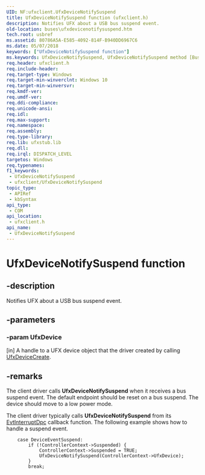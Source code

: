 ```yaml
---
UID: NF:ufxclient.UfxDeviceNotifySuspend
title: UfxDeviceNotifySuspend function (ufxclient.h)
description: Notifies UFX about a USB bus suspend event.
old-location: buses\ufxdevicenotifysuspend.htm
tech.root: usbref
ms.assetid: 80786A5A-E585-4092-814F-B940DD6967C6
ms.date: 05/07/2018
keywords: ["UfxDeviceNotifySuspend function"]
ms.keywords: UfxDeviceNotifySuspend, UfxDeviceNotifySuspend method [Buses], buses.ufxdevicenotifysuspend, ufxclient/UfxDeviceNotifySuspend
req.header: ufxclient.h
req.include-header: 
req.target-type: Windows
req.target-min-winverclnt: Windows 10
req.target-min-winversvr: 
req.kmdf-ver: 
req.umdf-ver: 
req.ddi-compliance: 
req.unicode-ansi: 
req.idl: 
req.max-support: 
req.namespace: 
req.assembly: 
req.type-library: 
req.lib: ufxstub.lib
req.dll: 
req.irql: DISPATCH_LEVEL
targetos: Windows
req.typenames: 
f1_keywords:
 - UfxDeviceNotifySuspend
 - ufxclient/UfxDeviceNotifySuspend
topic_type:
 - APIRef
 - kbSyntax
api_type:
 - COM
api_location:
 - ufxclient.h
api_name:
 - UfxDeviceNotifySuspend
---
```


# UfxDeviceNotifySuspend function


## -description

Notifies UFX about a USB bus suspend event.

## -parameters

### -param UfxDevice 

[in]
A handle to a UFX device object that the driver created by calling <a href="https://docs.microsoft.com/windows-hardware/drivers/ddi/ufxclient/nf-ufxclient-ufxdevicecreate">UfxDeviceCreate</a>.

## -remarks

The client driver calls <b>UfxDeviceNotifySuspend</b> when it receives a bus suspend event. The default endpoint should be reset on a bus suspend.  The device should move to a low power mode.

The client driver typically calls <b>UfxDeviceNotifySuspend</b> from its <a href="https://docs.microsoft.com/windows-hardware/drivers/ddi/wdfinterrupt/nc-wdfinterrupt-evt_wdf_interrupt_dpc">EvtInterruptDpc</a> callback function.  The following example shows how to handle a suspend event.


```
    case DeviceEventSuspend:
        if (!ControllerContext->Suspended) {
            ControllerContext->Suspended = TRUE;
            UfxDeviceNotifySuspend(ControllerContext->UfxDevice);
        }
        break;

```


